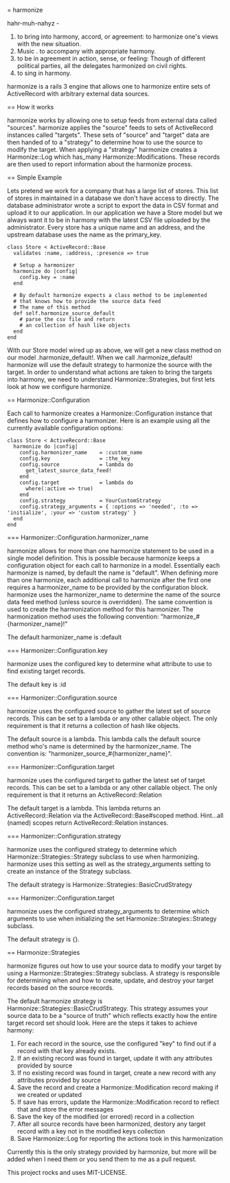 = harmonize

hahr-muh-nahyz -
1. to bring into harmony,  accord, or agreement: to harmonize one's views with the new situation.
2. Music . to accompany with appropriate harmony.
3. to be in agreement in action, sense, or feeling: Though of different political parties, all the delegates harmonized on civil rights.
4. to sing in harmony.

harmonize is a rails 3 engine that allows one to harmonize entire sets of ActiveRecord with arbitrary external data sources.

== How it works

harmonize works by allowing one to setup feeds from external data called "sources". harmonize applies the "source" feeds to sets of ActiveRecord instances called "targets". These sets of "source" and "target" data are then handed of to a "strategy" to determine how to use the source to modify the target. When applying a "strategy" harmonize creates a Harmonize::Log which has_many Harmonize::Modifications. These records are then used to report information about the harmonize process.

== Simple Example

Lets pretend we work for a company that has a large list of stores. This list of stores in maintained in a database we don't have access to directly. The database administrator wrote a script to export the data in CSV format and upload it to our application. In our application we have a Store model but we always want it to be in harmony with the latest CSV file uploaded by the administrator. Every store has a unique name and an address, and the upstream database uses the name as the primary_key.

    class Store < ActiveRecord::Base
      validates :name, :address, :presence => true

      # Setup a harmonizer
      harmonize do |config|
        config.key = :name
      end

      # By default harmonize expects a class method to be implemented
      # that knows how to provide the source data feed
      # The name of this method
      def self.harmonize_source_default
        # parse the csv file and return
        # an collection of hash like objects
      end
    end

With our Store model wired up as above, we will get a new class method on our model .harmonize_default!. When we call .harmonize_default! harmonize will use the default strategy to harmonize the source with the target. In order to understand what actions are taken to bring the targets into harmony, we need to understand Harmonize::Strategies, but first lets look at how we configure harmonize.

== Harmonize::Configuration

Each call to harmonize creates a Harmonize::Configuration instance that defines how to configure a harmonizer. Here is an example using all the currently available configuration options:

    class Store < ActiveRecord::Base
      harmonize do |config|
        config.harmonizer_name    = :custom_name
        config.key                = :the_key
        config.source             = lambda do
          get_latest_source_data_feed!
        end
        config.target             = lambda do
          where(:active => true)
        end
        config.strategy           = YourCustomStrategy
        config.strategy_arguments = { :options => 'needed', :to => 'initialize', :your => 'custom strategy' }
      end
    end

=== Harmonizer::Configuration.harmonizer_name

harmonize allows for more than one harmonize statement to be used in a single model definition. This is possible because harmonize keeps a configuration object for each call to harmonize in a model. Essentially each harmonize is named, by default the name is "default". When defining more than one harmonize, each additional call to harmonize after the first one requires a harmonizer_name to be provided by the configuration block. harmonize uses the harmonizer_name to determine the name of the source data feed method (unless source is overridden). The same convention is used to create the harmonization method for this harmonizer. The harmonization method uses the following convention: "harmonize_#{harmonizer_name}!"

The default harmonizer_name is :default

=== Harmonizer::Configuration.key

harmonize uses the configured key to determine what attribute to use to find existing target records.

The default key is :id

=== Harmonizer::Configuration.source

harmonize uses the configured source to gather the latest set of source records. This can be set to a lambda or any other callable object. The only requirement is that it returns a collection of hash like objects.

The default source is a lambda. This lambda calls the default source method who's name is determined by the harmonizer_name. The convention is: "harmonizer_source_#{harmonizer_name}".

=== Harmonizer::Configuration.target

harmonize uses the configured target to gather the latest set of target records. This can be set to a lambda or any other callable object. The only requirement is that it returns an ActiveRecord::Relation

The default target is a lambda. This lambda returns an ActiveRecord::Relation via the ActiveRecord::Base#scoped method. Hint...all (named) scopes return ActiveRecord::Relation instances.

=== Harmonizer::Configuration.strategy

harmonize uses the configured strategy to determine which Harmonize::Strategies::Strategy subclass to use when harmonizing. harmonize uses this setting as well as the strategy_arguments setting to create an instance of the Strategy subclass.

The default strategy is Harmonize::Strategies::BasicCrudStrategy

=== Harmonizer::Configuration.target

harmonize uses the configured strategy_arguments to determine which arguments to use when initializing the set Harmonize::Strategies::Strategy subclass.

The default strategy is {}.

== Harmonize::Strategies

harmonize figures out how to use your source data to modify your target by using a Harmonize::Strategies::Strategy subclass. A strategy is responsible for determining when and how to create, update, and destroy your target records based on the source records.

The default harmonize strategy is Harmonize::Strategies::BasicCrudStrategy. This strategy assumes your source data to be a "source of truth" which reflects exactly how the entire target record set should look. Here are the steps it takes to achieve harmony:

1. For each record in the source, use the configured "key" to find out if a record with that key already exists.
2. If an existing record was found in target, update it with any attributes provided by source
3. If no existing record was found in target, create a new record with any attributes provided by source
4. Save the record and create a Harmonize::Modification record making if we created or updated
5. If save has errors, update the Harmonize::Modification record to reflect that and store the error messages
6. Save the key of the modified (or errored) record in a collection
7. After all source records have been harmonized, destory any target record with a key not in the modified keys collection
8. Save Harmonize::Log for reporting the actions took in this harmonization

Currently this is the only strategy provided by harmonize, but more will be added when I need them or you send them to me as a pull request.



This project rocks and uses MIT-LICENSE.
